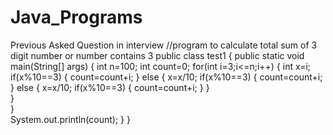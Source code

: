 # Java_Programs
Previous Asked Question in interview
//program to calculate total sum of 3 digit number or number contains 3
public class test1 
{
	public static void main(String[] args) 
	{
		int n=100;
		int count=0;
		for(int i=3;i<=n;i++)
		{
			int x=i;
			if(x%10==3)
			{
				count=count+i;
			}
			else 
			{
				x=x/10;
				if(x%10==3)
				{
					count=count+i;
				}
				else
				{
					x=x/10;
					if(x%10==3)
					{
						count=count+i;
					}
				}		
			}			
		}	
		System.out.println(count);
	}
}
